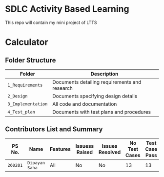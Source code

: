 # SDLC Activity Based Learning
This repo will contain my mini project of LTTS
# Calculator  


## Folder Structure

Folder             | Description
-------------------| -----------------------------------------
`1_Requirements`   | Documents detailing requirements and research
`2_Design`         | Documents specifying design details
`3_Implementation` | All code and documentation
`4_Test_plan`      | Documents with test plans and procedures

## Contributors List and Summary


PS No. |  Name   |    Features    | Issuess Raised |Issues Resolved|No Test Cases|Test Case Pass
-------|---------|----------------|----------------|---------------|-------------|--------------
`260281` | ` Dipayan Saha `  | All |  No     |  No   | 13  |13    
